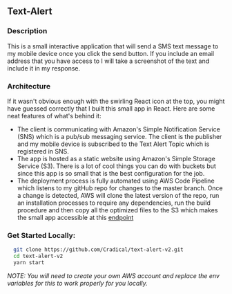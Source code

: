 ## Text-Alert

### Description

This is a small interactive application that will send a SMS text message to my mobile device once you click the send button. If you include an email address that you have access to I will take a screenshot of the text and include it in my response.

### Architecture

If it wasn't obvious enough with the swirling React icon at the top, you might have guessed correctly that I built this small app in React. Here are some neat features of what's behind it:

- The client is communicating with Amazon's Simple Notification Service (SNS) which is a pub/sub messaging service. The client is the publisher and my mobile device is subscribed to the Text Alert Topic which is registered in SNS.
- The app is hosted as a static website using Amazon's Simple Storage Service (S3). There is a lot of cool things you can do with buckets but since this app is so small that is the best configuration for the job.
- The deployment process is fully automated using AWS Code Pipeline which listens to my gitHub repo for changes to the master branch. Once a change is detected, AWS will clone the latest version of the repo, run an installation processes to require any dependencies, run the build procedure and then copy all the optimized files to the S3 which makes the small app accessible at this [endpoint](http://text-alert.s3-website-us-east-1.amazonaws.com)

### Get Started Locally:

```bash
  git clone https://github.com/Cradical/text-alert-v2.git
  cd text-alert-v2
  yarn start
```

_NOTE: You will need to create your own AWS account and replace the env variables for this to work properly for you locally._

